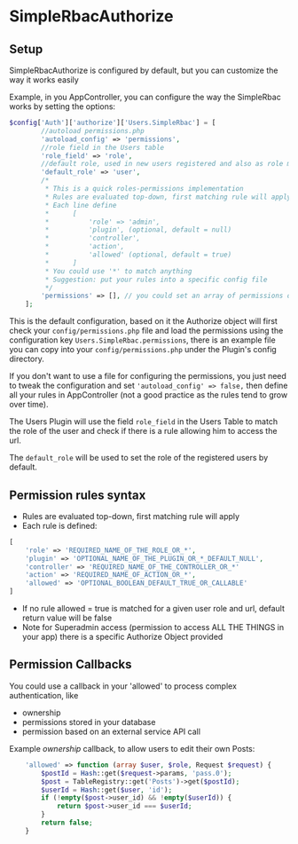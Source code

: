 SimpleRbacAuthorize
=============

Setup
---------------

SimpleRbacAuthorize is configured by default, but you can customize the way it works easily

Example, in you AppController, you can configure the way the SimpleRbac works by setting the options:

```php
$config['Auth']['authorize']['Users.SimpleRbac'] = [
        //autoload permissions.php
        'autoload_config' => 'permissions',
        //role field in the Users table
        'role_field' => 'role',
        //default role, used in new users registered and also as role matcher when no role is available
        'default_role' => 'user',
        /*
         * This is a quick roles-permissions implementation
         * Rules are evaluated top-down, first matching rule will apply
         * Each line define
         *      [
         *          'role' => 'admin',
         *          'plugin', (optional, default = null)
         *          'controller',
         *          'action',
         *          'allowed' (optional, default = true)
         *      ]
         * You could use '*' to match anything
         * Suggestion: put your rules into a specific config file
         */
        'permissions' => [], // you could set an array of permissions or load them using a file 'autoload_config'
    ];
```

This is the default configuration, based on it the Authorize object will first check your ```config/permissions.php```
file and load the permissions using the configuration key ```Users.SimpleRbac.permissions```, there is an
example file you can copy into your ```config/permissions.php``` under the Plugin's config directory.

If you don't want to use a file for configuring the permissions, you just need to tweak the configuration and set
```'autoload_config' => false,``` then define all your rules in AppController (not a good practice as the rules
tend to grow over time).

The Users Plugin will use the field ```role_field``` in the Users Table to match the role of the user and
check if there is a rule allowing him to access the url.

The ```default_role``` will be used to set the role of the registered users by default.

Permission rules syntax
-----------------

* Rules are evaluated top-down, first matching rule will apply
* Each rule is defined:
```php
[
    'role' => 'REQUIRED_NAME_OF_THE_ROLE_OR_*',
    'plugin' => 'OPTIONAL_NAME_OF_THE_PLUGIN_OR_*_DEFAULT_NULL',
    'controller' => 'REQUIRED_NAME_OF_THE_CONTROLLER_OR_*'
    'action' => 'REQUIRED_NAME_OF_ACTION_OR_*',
    'allowed' => 'OPTIONAL_BOOLEAN_DEFAULT_TRUE_OR_CALLABLE'
]
```
* If no rule allowed = true is matched for a given user role and url, default return value will be false
* Note for Superadmin access (permission to access ALL THE THINGS in your app) there is a specific Authorize Object provided

Permission Callbacks
-----------------
You could use a callback in your 'allowed' to process complex authentication, like
  - ownership
  - permissions stored in your database
  - permission based on an external service API call

Example *ownership* callback, to allow users to edit their own Posts:

```php
    'allowed' => function (array $user, $role, Request $request) {
        $postId = Hash::get($request->params, 'pass.0');
        $post = TableRegistry::get('Posts')->get($postId);
        $userId = Hash::get($user, 'id');
        if (!empty($post->user_id) && !empty($userId)) {
            return $post->user_id === $userId;
        }
        return false;
    }
```
